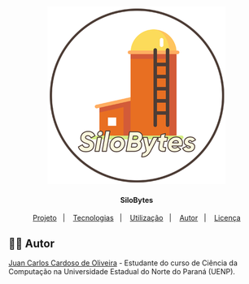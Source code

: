 <p align="center">
  <img src=".github/SiloBytes.png"/><br/>  
</p>
<h4 align="center">
  SiloBytes
</h4>
<p align="center">
  <a href="#-projeto">Projeto</a>&nbsp;&nbsp;&nbsp;|&nbsp;&nbsp;&nbsp;
  <a href="#-tecnologias">Tecnologias</a>&nbsp;&nbsp;&nbsp;|&nbsp;&nbsp;&nbsp;  
  <a href="#-utilização">Utilização</a>&nbsp;&nbsp;&nbsp;|&nbsp;&nbsp;&nbsp;
  <a href="#-autor">Autor</a>&nbsp;&nbsp;&nbsp;|&nbsp;&nbsp;&nbsp;
  <a href="#memo-licença">Licença</a>
</p>

## 👨‍💻 Autor

[Juan Carlos Cardoso de Oliveira](https://github.com/juanoliveira82) - Estudante do curso de Ciência da Computação na Universidade Estadual do Norte do Paraná (UENP).
